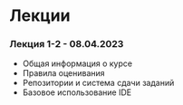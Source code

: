 # Лекции


### Лекция 1-2 - 08.04.2023

- Общая информация о курсе
- Правила оценивания
- Репозитории и система сдачи заданий
- Базовое использование IDE
